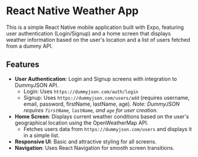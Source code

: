# React Native Weather App

This is a simple React Native mobile application built with Expo, featuring user authentication (Login/Signup) and a home screen that displays weather information based on the user's location and a list of users fetched from a dummy API.

## Features

-   **User Authentication**: Login and Signup screens with integration to DummyJSON API.
    -   Login: Uses `https://dummyjson.com/auth/login`
    -   Signup: Uses `https://dummyjson.com/users/add` (requires username, email, password, firstName, lastName, age).
        *Note: DummyJSON requires `firstName`, `lastName`, and `age` for user creation.*
-   **Home Screen**: Displays current weather conditions based on the user's geographical location using the OpenWeatherMap API.
    -   Fetches users data from `https://dummyjson.com/users` and displays it in a simple list.
-   **Responsive UI**: Basic and attractive styling for all screens.
-   **Navigation**: Uses React Navigation for smooth screen transitions.






